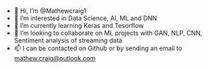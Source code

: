 - 👋 Hi, I’m @Mathewcraig1
- 👀 I’m interested in Data Science, AI, ML and DNN
- 🌱 I’m currently learning Keras and Tesorflow
- 💞️ I’m looking to collaborate on ML projects with GAN, NLP, CNN, Sentiment analysis of streaming data
- 📫 I can be contacted on Github or by sending an email to mathew.craig@outlook.com

<!---
Mathewcraig1/Mathewcraig1 is a ✨ special ✨ repository because its `README.md` (this file) appears on your GitHub profile.
You can click the Preview link to take a look at your changes.
--->
